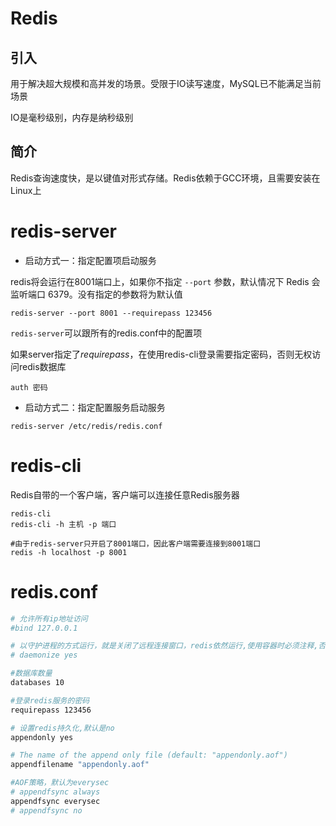 # Redis

## 引入

用于解决超大规模和高并发的场景。受限于IO读写速度，MySQL已不能满足当前场景

IO是毫秒级别，内存是纳秒级别

## 简介

Redis查询速度快，是以键值对形式存储。Redis依赖于GCC环境，且需要安装在Linux上

# redis-server

- 启动方式一：指定配置项启动服务

redis将会运行在8001端口上，如果你不指定 `--port` 参数，默认情况下 Redis 会监听端口 6379。没有指定的参数将为默认值

```
redis-server --port 8001 --requirepass 123456
```

`redis-server`可以跟所有的redis.conf中的配置项

如果server指定了*requirepass*，在使用redis-cli登录需要指定密码，否则无权访问redis数据库

```
auth 密码
```

- 启动方式二：指定配置服务启动服务

```
redis-server /etc/redis/redis.conf
```



# redis-cli

Redis自带的一个客户端，客户端可以连接任意Redis服务器

```
redis-cli
redis-cli -h 主机 -p 端口
```

```
#由于redis-server只开启了8001端口，因此客户端需要连接到8001端口
redis -h localhost -p 8001
```

# redis.conf

```sh
# 允许所有ip地址访问
#bind 127.0.0.1

# 以守护进程的方式运行，就是关闭了远程连接窗口，redis依然运行,使用容器时必须注释,否则启动容器失败
# daemonize yes

#数据库数量
databases 10

#登录redis服务的密码
requirepass 123456

# 设置redis持久化,默认是no
appendonly yes

# The name of the append only file (default: "appendonly.aof")
appendfilename "appendonly.aof"

#AOF策略，默认为everysec
# appendfsync always
appendfsync everysec
# appendfsync no
```

